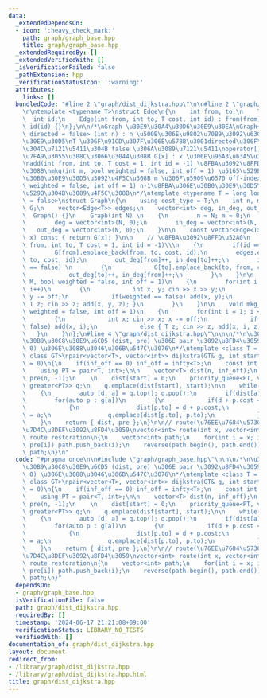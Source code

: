 ```yaml
---
data:
  _extendedDependsOn:
  - icon: ':heavy_check_mark:'
    path: graph/graph_base.hpp
    title: graph/graph_base.hpp
  _extendedRequiredBy: []
  _extendedVerifiedWith: []
  _isVerificationFailed: false
  _pathExtension: hpp
  _verificationStatusIcon: ':warning:'
  attributes:
    links: []
  bundledCode: "#line 2 \"graph/dist_dijkstra.hpp\"\n\n#line 2 \"graph/graph_base.hpp\"\
    \n\ntemplate <typename T>\nstruct Edge\n{\n    int from, to;\n    T cost;\n  \
    \  int id;\n    Edge(int from, int to, T cost, int id) : from(from), to(to), cost(cost),\
    \ id(id) {}\n};\n\n/*\nGraph \u30E9\u30A4\u30D6\u30E9\u30EA\nGraph<T = long long,\
    \ directed = false> (int n) : n \u500B\u306E\u9802\u70B9\u3092\u6301\u3064\u30B0\
    \u30E9\u30D5\nT \u306F\u91CD\u307F\u306E\u578B\u3001directed\u306F\u6709\u5411\
    \u304C\u7121\u5411\u304B false \u306A\u3089\u7121\u5411\noperator[] \u304C\u5B9A\
    \u7FA9\u3055\u308C\u3066\u3044\u308B G[x] : x \u306E\u96A3\u63A5\u30EA\u30B9\u30C8\
    \nadd(int from, int to, T cost = 1, int id = -1) \u8FBA\u3092\u8FFD\u52A0\u3059\
    \u308B\nmkg(int m, bool weighted = false, int off = 1) \u5165\u529B\u304B\u3089\
    \u30B0\u30E9\u30D5\u3092\u4F5C\u308B m \u306F\u5909\u6570 off-index\nmkg_ancestor(bool\
    \ weighted = false, int off = 1) n-1\u8FBA\u306E\u30B0\u30E9\u30D5\u3092\u5165\
    \u529B\u304B\u3089\u4F5C\u308B\n*/\ntemplate <typename T = long long, bool directed\
    \ = false>\nstruct Graph\n{\n    using cost_type = T;\n    int n, m;\n    vector<vector<Edge<T>>>\
    \ G;\n    vector<Edge<T>> edges;\n    vector<int> deg, in_deg, out_deg;\n\n  \
    \  Graph() {}\n    Graph(int N) \n    {\n        n = N; m = 0;\n        G = vector<vector<Edge<T>>>(N);\n\
    \        deg = vector<int>(N, 0);\n        in_deg = vector<int>(N, 0);\n     \
    \   out_deg = vector<int>(N, 0);\n    }\n\n    const vector<Edge<T>>& operator[](int\
    \ x) const { return G[x]; }\n\n    // \u8FBA\u3092\u8FFD\u52A0\n    void add(int\
    \ from, int to, T cost = 1, int id = -1)\\\n    {\n        if(id == -1) id = m++;\n\
    \        G[from].emplace_back(from, to, cost, id);\n        edges.emplace_back(from,\
    \ to, cost, id);\n        out_deg[from]++, in_deg[to]++;\n        if(directed\
    \ == false) \n        {\n            G[to].emplace_back(to, from, cost, id);\n\
    \            out_deg[to]++, in_deg[from]++;\n        }\n    }\n\n    void mkg(int\
    \ M, bool weighted = false, int off = 1)\n    {\n        for(int i = 0; i < M;\
    \ i++)\n        {\n            int x, y; cin >> x >> y;\n            x -= off,\
    \ y -= off;\n            if(weighted == false) add(x, y);\n            else {\
    \ T z; cin >> z; add(x, y, z); }\n        }\n    }\n\n    void mkg_ancestor(bool\
    \ weighted = false, int off = 1)\n    {\n        for(int i = 1; i < n; i++)\n\
    \        {\n            int x; cin >> x; x -= off;\n            if(weighted ==\
    \ false) add(x, i);\n            else { T z; cin >> z; add(x, i, z); }\n     \
    \   }\n    }\n};\n#line 4 \"graph/dist_dijkstra.hpp\"\n\n\n/*\n\u30C0\u30A4\u30AF\
    \u30B9\u30C8\u30E9\u6CD5 (dist, pre) \u306E pair \u3092\u8FD4\u3059\ndijkstra<int>(g,\
    \ 0) \u306E\u3088\u3046\u306B\u547C\u3076\n*/\ntemplate <class T = long long,\
    \ class GT>\npair<vector<T>, vector<int>> dijkstra(GT& g, int start, T inf_off\
    \ = 0)\n{\n    if(inf_off == 0) inf_off = infty<T>;\n    const int n = g.n;\n\
    \    using PT = pair<T, int>;\n\n    vector<T> dist(n, inf_off);\n    vector<int>\
    \ pre(n, -1);\n    \n    dist[start] = 0;\n    priority_queue<PT, vector<PT>,\
    \ greater<PT>> q;\n    q.emplace(dist[start], start);\n\n    while(q.size())\n\
    \    {\n        auto [d, a] = q.top(); q.pop();\n        if(dist[a] < d) continue;\n\
    \        for(auto p : g[a])\n        {\n            if(d + p.cost < dist[p.to])\n\
    \            {\n                dist[p.to] = d + p.cost;\n                pre[p.to]\
    \ = a;\n                q.emplace(dist[p.to], p.to);\n            }\n        }\n\
    \    }\n    return { dist, pre };\n}\n\n// route(\u76EE\u7684\u5730, pre) \u3067\
    \u7D4C\u8DEF\u3092\u8FD4\u3059\nvector<int> route(int x, vector<int>& pre) //\
    \ route restoration\n{\n    vector<int> path;\n    for(int i = x; i != -1; i =\
    \ pre[i]) path.push_back(i);\n    reverse(path.begin(), path.end());\n    return\
    \ path;\n}\n"
  code: "#pragma once\n\n#include \"graph/graph_base.hpp\"\n\n\n/*\n\u30C0\u30A4\u30AF\
    \u30B9\u30C8\u30E9\u6CD5 (dist, pre) \u306E pair \u3092\u8FD4\u3059\ndijkstra<int>(g,\
    \ 0) \u306E\u3088\u3046\u306B\u547C\u3076\n*/\ntemplate <class T = long long,\
    \ class GT>\npair<vector<T>, vector<int>> dijkstra(GT& g, int start, T inf_off\
    \ = 0)\n{\n    if(inf_off == 0) inf_off = infty<T>;\n    const int n = g.n;\n\
    \    using PT = pair<T, int>;\n\n    vector<T> dist(n, inf_off);\n    vector<int>\
    \ pre(n, -1);\n    \n    dist[start] = 0;\n    priority_queue<PT, vector<PT>,\
    \ greater<PT>> q;\n    q.emplace(dist[start], start);\n\n    while(q.size())\n\
    \    {\n        auto [d, a] = q.top(); q.pop();\n        if(dist[a] < d) continue;\n\
    \        for(auto p : g[a])\n        {\n            if(d + p.cost < dist[p.to])\n\
    \            {\n                dist[p.to] = d + p.cost;\n                pre[p.to]\
    \ = a;\n                q.emplace(dist[p.to], p.to);\n            }\n        }\n\
    \    }\n    return { dist, pre };\n}\n\n// route(\u76EE\u7684\u5730, pre) \u3067\
    \u7D4C\u8DEF\u3092\u8FD4\u3059\nvector<int> route(int x, vector<int>& pre) //\
    \ route restoration\n{\n    vector<int> path;\n    for(int i = x; i != -1; i =\
    \ pre[i]) path.push_back(i);\n    reverse(path.begin(), path.end());\n    return\
    \ path;\n}"
  dependsOn:
  - graph/graph_base.hpp
  isVerificationFile: false
  path: graph/dist_dijkstra.hpp
  requiredBy: []
  timestamp: '2024-06-17 21:21:08+09:00'
  verificationStatus: LIBRARY_NO_TESTS
  verifiedWith: []
documentation_of: graph/dist_dijkstra.hpp
layout: document
redirect_from:
- /library/graph/dist_dijkstra.hpp
- /library/graph/dist_dijkstra.hpp.html
title: graph/dist_dijkstra.hpp
---
```

